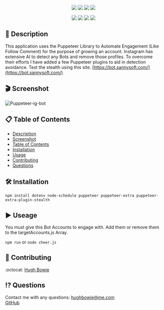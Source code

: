 <!-- <h1 align="center">gitLab automation with Puppeteer</h1> -->

<p align="center">
    <img src="https://img.shields.io/github/repo-size/hugh-bowie/gitbot" />
    <img src="https://img.shields.io/github/languages/top/hugh-bowie/gitbot"  />
    <img src="https://img.shields.io/github/issues/hugh-bowie/gitbot" />
    <img src="https://img.shields.io/github/last-commit/hugh-bowie/gitbot" >

</p>
<p align="center">
<img src="https://img.shields.io/badge/Puppeteer-99ff99"  />
    <img src="https://img.shields.io/badge/Node_Schedule-orange" />
    <img src="https://img.shields.io/badge/puppeteer_extra-99ccff"  />
    <img src="https://img.shields.io/badge/puppeteer_extra_stealth-ff4d4d"  />
</p>

## 📓 Description

This application uses the Puppeteer Library to Automate Engagement (Like Follow
Comment) for the purpose of growing an account. Instagram has extensive AI to
detect any Bots and remove those profiles. To overcome their efforts I have
added a few Puppeteer plugins to aid in detection avoidance. Test the stealth
using this site. [https://bot.sannysoft.com/](https://bot.sannysoft.com/)

## 🎬 Screenshot

![Puppeteer-ig-bot](./assets/onlyDwight.gif)

## 📋 Table of Contents

- [Description](#description)
- [Screenshot](#Screenshot)
- [Table of Contents](#table-of-contents)
- [Installation](#installation)
- [Usage](#usage)
- [Contributing](#contributing)
- [Questions](#questions)

## 🛠 Installation

`npm install dotenv node-schedule puppeteer puppeteer-extra puppeteer-extra-plugin-stealth`

## ▶️ Useage

You must give this Bot Accounts to engage with. Add them or remove them to the
targetAccounts.js Array.

`npm run` or `node cheer.js`

## 🍻 Contributing

:octocat: [Hugh Bowie](https://github.com/hugh-bowie)

## ⁉️ Questions

Contact me with any questions:
[hughbowie@me.com](mailto:hughbowie@me.com)<br />[GitHub](https://github.com/hugh-bowie)<br />
